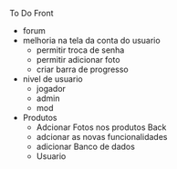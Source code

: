 To Do
Front
- forum
- melhoria na tela da conta do usuario
  - permitir troca de senha
  - permitir adicionar foto
  - criar barra de progresso
- nivel de usuario
  - jogador
  - admin
  - mod
- Produtos
  - Adcionar Fotos nos produtos
Back
  - adcionar as novas funcionalidades
  - adicionar Banco de dados
  - Usuario
